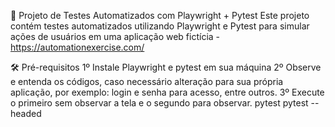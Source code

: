 📘 Projeto de Testes Automatizados com Playwright + Pytest
Este projeto contém testes automatizados utilizando Playwright e Pytest para simular ações de usuários em uma aplicação web fictícia - https://automationexercise.com/

🛠️ Pré-requisitos
1º Instale Playwright e pytest em sua máquina
2º Observe e entenda os códigos, caso necessário alteração para sua própria aplicação, por exemplo: login e senha para acesso, entre outros.
3º Execute o primeiro sem observar a tela e o segundo para observar.
    pytest
    pytest --headed
